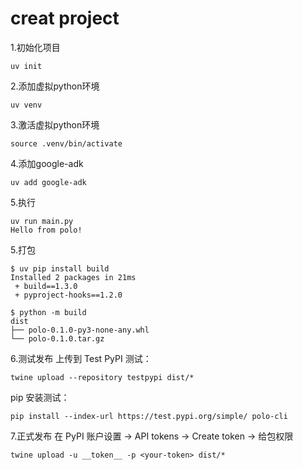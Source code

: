 # creat project

1.初始化项目
```
uv init
```
2.添加虚拟python环境
```
uv venv
```
3.激活虚拟python环境
```
source .venv/bin/activate
```
4.添加google-adk
```
uv add google-adk
```
5.执行
```
uv run main.py
Hello from polo!
```

5.打包
```
$ uv pip install build 
Installed 2 packages in 21ms
 + build==1.3.0
 + pyproject-hooks==1.2.0

$ python -m build
dist
├── polo-0.1.0-py3-none-any.whl
└── polo-0.1.0.tar.gz
```

6.测试发布
上传到 Test PyPI 测试：
```
twine upload --repository testpypi dist/*
```
pip 安装测试：
```
pip install --index-url https://test.pypi.org/simple/ polo-cli
```

7.正式发布
在 PyPI 账户设置 → API tokens → Create token → 给包权限
```
twine upload -u __token__ -p <your-token> dist/*
```
